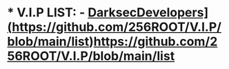 # *  V.I.P LIST: - <a href="https://github.com/DarkSecDevelopers">DarksecDevelopers](https://github.com/256ROOT/V.I.P/blob/main/list)https://github.com/256ROOT/V.I.P/blob/main/list</a>
